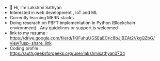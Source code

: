 - 👋 Hi, I’m Lakshmi Sathyan
- Interested in web development , IoT and ML
- Currently learning MERN stacks.
- Doing reserach on PBFT implementation in Python (Blockchain environment) . Any guidelines or support is welcomed 
- link to my resume : https://drive.google.com/file/d/1KIFuhuUGSEaECric8bJjBZAt2VkgQZbG/view?usp=share_link
- Coding profile : https://auth.geeksforgeeks.org/user/lakshmisathyan0704
